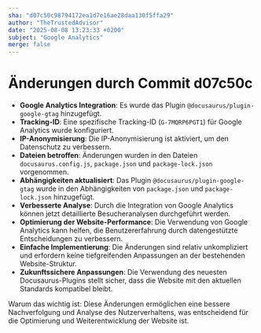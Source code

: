 ```yaml
---
sha: "d07c50c98794172ea1d7e16ae28daa130f5ffa29"
author: "TheTrustedAdvisor"
date: "2025-08-08 13:23:33 +0200"
subject: "Google Analytics"
merge: false
---
```


# Änderungen durch Commit d07c50c

- **Google Analytics Integration**: Es wurde das Plugin `@docusaurus/plugin-google-gtag` hinzugefügt.
- **Tracking-ID**: Eine spezifische Tracking-ID (`G-7MQRP6PGT1`) für Google Analytics wurde konfiguriert.
- **IP-Anonymisierung**: Die IP-Anonymisierung ist aktiviert, um den Datenschutz zu verbessern.
- **Dateien betroffen**: Änderungen wurden in den Dateien `docusaurus.config.js`, `package.json` und `package-lock.json` vorgenommen.
- **Abhängigkeiten aktualisiert**: Das Plugin `@docusaurus/plugin-google-gtag` wurde in den Abhängigkeiten von `package.json` und `package-lock.json` hinzugefügt.
- **Verbesserte Analyse**: Durch die Integration von Google Analytics können jetzt detaillierte Besucheranalysen durchgeführt werden.
- **Optimierung der Website-Performance**: Die Verwendung von Google Analytics kann helfen, die Benutzererfahrung durch datengestützte Entscheidungen zu verbessern.
- **Einfache Implementierung**: Die Änderungen sind relativ unkompliziert und erfordern keine tiefgreifenden Anpassungen an der bestehenden Website-Struktur.
- **Zukunftssichere Anpassungen**: Die Verwendung des neuesten Docusaurus-Plugins stellt sicher, dass die Website mit den aktuellen Standards kompatibel bleibt.

Warum das wichtig ist: Diese Änderungen ermöglichen eine bessere Nachverfolgung und Analyse des Nutzerverhaltens, was entscheidend für die Optimierung und Weiterentwicklung der Website ist.

